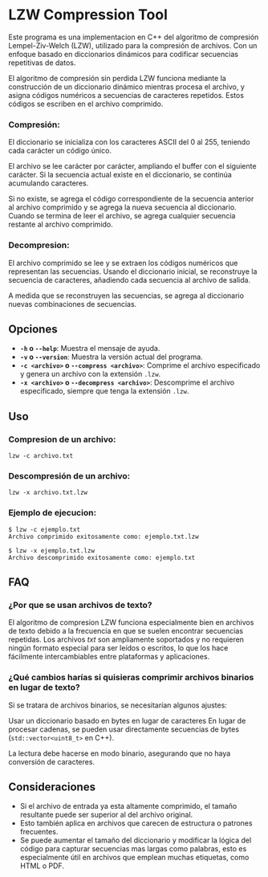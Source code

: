 # LZW Compression Tool
Este programa es una implementacion en C++ del algoritmo de compresión Lempel-Ziv-Welch (LZW), utilizado para la compresión de archivos. Con un enfoque basado en diccionarios dinámicos para codificar secuencias repetitivas de datos.

El algoritmo de compresión sin perdida LZW funciona mediante la construcción de un diccionario dinámico mientras procesa el archivo, y asigna códigos numéricos a secuencias de caracteres repetidos. Estos códigos se escriben en el archivo comprimido.

### Compresión:
El diccionario se inicializa con los caracteres ASCII del 0 al 255, teniendo cada carácter un código único.

El archivo se lee carácter por carácter, ampliando el buffer con el siguiente carácter. Si la secuencia actual existe en el diccionario, se continúa acumulando caracteres. 

Si no existe, se agrega el código correspondiente de la secuencia anterior al archivo comprimido y se agrega la nueva secuencia al diccionario. Cuando se termina de leer el archivo, se agrega cualquier secuencia restante al archivo comprimido.

### Decompresion:
El archivo comprimido se lee y se extraen los códigos numéricos que representan las secuencias.  Usando el diccionario inicial, se reconstruye la secuencia de caracteres, añadiendo cada secuencia al archivo de salida.

A medida que se reconstruyen las secuencias, se agrega al diccionario nuevas combinaciones de secuencias.

## Opciones

-   **`-h` o `--help`**: Muestra el mensaje de ayuda.
-   **`-v` o `--version`**: Muestra la versión actual del programa.
-   **`-c <archivo>` o `--compress <archivo>`**: Comprime el archivo especificado y genera un archivo con la extensión `.lzw`.
-   **`-x <archivo>` o `--decompress <archivo>`**: Descomprime el archivo especificado, siempre que tenga la extensión `.lzw`.


## Uso
### Compresion de un archivo:

    lzw -c archivo.txt
### Descompresión de un archivo:

    lzw -x archivo.txt.lzw
### Ejemplo de ejecucion:

    $ lzw -c ejemplo.txt
    Archivo comprimido exitosamente como: ejemplo.txt.lzw

    $ lzw -x ejemplo.txt.lzw
    Archivo descomprimido exitosamente como: ejemplo.txt


## FAQ
### ¿Por que se usan archivos de texto?
El algoritmo de compresion LZW funciona especialmente bien en archivos de texto debido a la frecuencia en que se suelen encontrar secuencias repetidas.  Los archivos *txt* son ampliamente soportados y no requieren ningún formato especial para ser leídos o escritos, lo que los hace fácilmente intercambiables entre plataformas y aplicaciones.

### **¿Qué cambios harías si quisieras comprimir archivos binarios en lugar de texto?**

Si se tratara de archivos binarios, se necesitarían algunos ajustes:

Usar un diccionario basado en bytes en lugar de caracteres
En lugar de procesar cadenas, se pueden usar directamente secuencias de bytes (`std::vector<uint8_t>` en C++).

La lectura debe hacerse en modo binario, asegurando que no haya conversión de caracteres.


## Consideraciones
- Si el archivo de entrada ya esta altamente comprimido, el tamaño resultante puede ser superior al del archivo original.
- Esto también aplica en archivos que carecen de estructura o patrones frecuentes.
- Se puede aumentar el tamaño del diccionario y modificar la lógica del código para capturar secuencias mas largas como palabras, esto es especialmente útil en archivos que emplean muchas etiquetas, como HTML o PDF.

